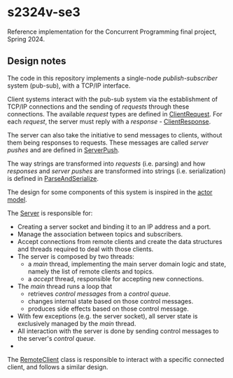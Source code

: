 # s2324v-se3

Reference implementation for the Concurrent Programming final project, Spring 2024.

## Design notes

The code in this repository implements a single-node _publish-subscriber_ system (pub-sub), with a TCP/IP interface.

Client systems interact with the pub-sub system via the establishment of TCP/IP connections and the sending of 
_requests_ through these connections.
The available _request_ types are defined in [ClientRequest](src/main/kotlin/pt/isel/pc/protocol/ClientRequest.kt).
For each _request_, the server must reply with a _response_ - 
[ClientResponse](src/main/kotlin/pt/isel/pc/protocol/ClientResponse.kt).

The server can also take the initiative to send messages to clients, without them being responses to requests.
These messages are called _server pushes_ and are defined in [ServerPush](src/main/kotlin/pt/isel/pc/protocol/ServerPush.kt).

The way strings are transformed into _requests_ (i.e. parsing) 
and how _responses_ and _server pushes_ are transformed into strings (i.e. serialization) is defined in 
[ParseAndSerialize](src/main/kotlin/pt/isel/pc/protocol/ParseAndSerialize.kt).

The design for some components of this system is inspired in the [actor model](https://en.wikipedia.org/wiki/Actor_model).

The [Server](src/main/kotlin/pt/isel/pc/Server.kt) is responsible for:
- Creating a server socket and binding it to an IP address and a port.
- Manage the association between topics and subscribers.
- Accept connections from remote clients and create the data structures and threads required to deal with those clients.
- The server is composed by two threads:
  - a _main_ thread, implementing the main server domain logic and state, namely the list of remote clients and topics.
  - a _accept_ thread, responsible for accepting new connections.
- The _main_ thread runs a loop that
  - retrieves _control messages_ from a _control queue_.
  - changes internal state based on those control messages.
  - produces side effects based on those control message.
- With few exceptions (e.g. the server socket), all server state is exclusively managed by the _main_ thread.
- All interaction with the server is done by sending control messages to the server's _control queue_.
- 
The [RemoteClient](src/main/kotlin/pt/isel/pc/RemoteClient.kt) class is responsible to interact with a 
specific connected client, and follows a similar design.
